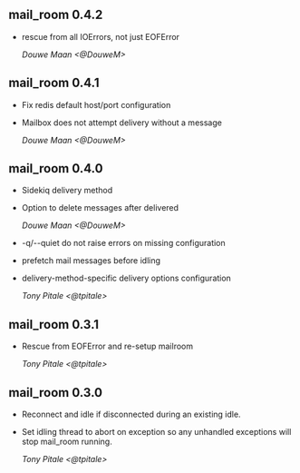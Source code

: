 ## mail_room 0.4.2 ##

* rescue from all IOErrors, not just EOFError

    *Douwe Maan <@DouweM>*

## mail_room 0.4.1 ##

* Fix redis default host/port configuration
* Mailbox does not attempt delivery without a message

    *Douwe Maan <@DouweM>*

## mail_room 0.4.0 ##

* Sidekiq delivery method
* Option to delete messages after delivered

    *Douwe Maan <@DouweM>*

* -q/--quiet do not raise errors on missing configuration
* prefetch mail messages before idling
* delivery-method-specific delivery options configuration

    *Tony Pitale <@tpitale>*

## mail_room 0.3.1 ##

* Rescue from EOFError and re-setup mailroom

    *Tony Pitale <@tpitale>*

## mail_room 0.3.0 ##

*   Reconnect and idle if disconnected during an existing idle.
*   Set idling thread to abort on exception so any unhandled exceptions will stop mail_room running.

    *Tony Pitale <@tpitale>*
